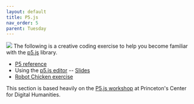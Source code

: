 ```yaml
---
layout: default
title: P5.js
nav_order: 5
parent: Tuesday
---
```

![](https://p5js.org/assets/img/p5js.svg)
The following is a creative coding exercise to help you become familiar with the [p5.js](https://p5js.org/) library. 

- [P5 reference](https://p5js.org/reference/) 
- Using the [p5.js editor](https://editor.p5js.org/) -- [Slides](https://aatishb.com/stc209/slides.html)
- [Robot Chicken exercise](https://github.com/Princeton-CDH/playingwithdata/raw/master/p5%20playing%20with%20data%20workshop%20handout.pdf)


This section is based heavily on the [P5.js workshop](https://github.com/Princeton-CDH/playingwithdata) at Princeton's Center for Digital Humanities.
